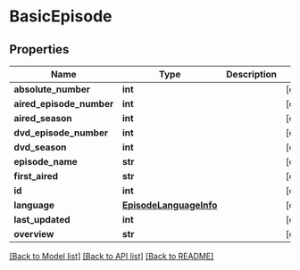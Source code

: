 # BasicEpisode

## Properties
Name | Type | Description | Notes
------------ | ------------- | ------------- | -------------
**absolute_number** | **int** |  | [optional] 
**aired_episode_number** | **int** |  | [optional] 
**aired_season** | **int** |  | [optional] 
**dvd_episode_number** | **int** |  | [optional] 
**dvd_season** | **int** |  | [optional] 
**episode_name** | **str** |  | [optional] 
**first_aired** | **str** |  | [optional] 
**id** | **int** |  | [optional] 
**language** | [**EpisodeLanguageInfo**](EpisodeLanguageInfo.md) |  | [optional] 
**last_updated** | **int** |  | [optional] 
**overview** | **str** |  | [optional] 

[[Back to Model list]](../README.md#documentation-for-models) [[Back to API list]](../README.md#documentation-for-api-endpoints) [[Back to README]](../README.md)


